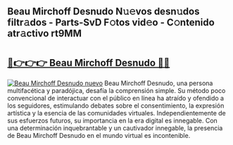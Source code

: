 ## Beau Mirchoff Desnudo N𝚞𝚎vos desn𝚞dos filtr𝚊dos - Parts-SvD F𝚘tos vid𝚎o - C𝚘ntenido atr𝚊ctivo rt9MM

# <h2><a href="http://mb5jvf.tromn.icu/?c=Beau+Mirchoff+Desnudo">🔗👉👉👉 Beau Mirchoff Desnudo 🔗🔗</a></h2>

[![Beau Mirchoff Desnudo nuevo](https://i.imgur.com/pEAQMta.gif)](http://mb5jvf.tromn.icu/?c=Beau+Mirchoff+Desnudo)
Beau Mirchoff Desnudo, una persona multifacética y paradójica, desafía la comprensión simple. Su método poco convencional de interactuar con el público en línea ha atraído y ofendido a los seguidores, estimulando debates sobre el consentimiento, la expresión artística y la esencia de las comunidades virtuales. Independientemente de sus esfuerzos futuros, su importancia en la era digital es innegable. Con una determinación inquebrantable y un cautivador innegable, la presencia de Beau Mirchoff Desnudo en el mundo virtual es incontenible.
